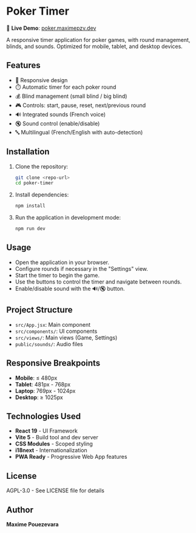 # Poker Timer

🎯 **Live Demo**: [poker.maximepzv.dev](https://poker.maximepzv.dev)

A responsive timer application for poker games, with round management, blinds, and sounds. Optimized for mobile, tablet, and desktop devices.

## Features

- 📱 Responsive design
- ⏱️ Automatic timer for each poker round
- 💰 Blind management (small blind / big blind)
- 🎮 Controls: start, pause, reset, next/previous round
- 🔊 Integrated sounds (French voice)
- 🔇 Sound control (enable/disable)
- 🔤 Multilingual (French/English with auto-detection)

## Installation

1. Clone the repository:
   ```bash
   git clone <repo-url>
   cd poker-timer
   ```

2. Install dependencies:
   ```bash
   npm install
   ```

3. Run the application in development mode:
   ```bash
   npm run dev
   ```

## Usage

- Open the application in your browser.
- Configure rounds if necessary in the "Settings" view.
- Start the timer to begin the game.
- Use the buttons to control the timer and navigate between rounds.
- Enable/disable sound with the 🔊/🔇 button.

## Project Structure

- `src/App.jsx`: Main component
- `src/components/`: UI components
- `src/views/`: Main views (Game, Settings)
- `public/sounds/`: Audio files

## Responsive Breakpoints

- **Mobile**: ≤ 480px
- **Tablet**: 481px - 768px
- **Laptop**: 769px - 1024px
- **Desktop**: ≥ 1025px

## Technologies Used

- **React 19** - UI Framework
- **Vite 5** - Build tool and dev server
- **CSS Modules** - Scoped styling
- **i18next** - Internationalization
- **PWA Ready** - Progressive Web App features

## License

AGPL-3.0 - See LICENSE file for details

## Author

**Maxime Pouezevara**
